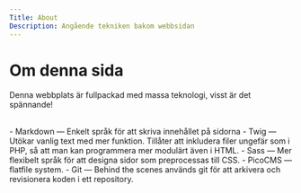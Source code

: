 ```yaml
---
Title: About
Description: Angående tekniken bakom webbsidan
---
```


<i class="fas fa-info" aria-hidden="true"></i> Om denna sida
==========================

Denna webbplats är fullpackad med massa teknologi, visst är det spännande!

<br />
- Markdown &mdash; Enkelt språk för att skriva innehållet på sidorna
- Twig &mdash; Utökar vanlig text med mer funktion. Tillåter att inkludera filer ungefär som i PHP, så att man kan programmera mer modulärt även i HTML.
- Sass &mdash; Mer flexibelt språk för att designa sidor som preprocessas till CSS.
- PicoCMS &mdash; flatfile system.
- Git &mdash; Behind the scenes används git för att arkivera och revisionera koden i ett repository. 
